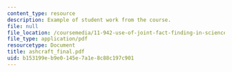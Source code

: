 ```yaml
---
content_type: resource
description: Example of student work from the course.
file: null
file_location: /coursemedia/11-942-use-of-joint-fact-finding-in-science-intensive-policy-disputes-part-ii-spring-2004/b153199eb9e0145e7a1e8c88c197c901_ashcraft_final.pdf
file_type: application/pdf
resourcetype: Document
title: ashcraft_final.pdf
uid: b153199e-b9e0-145e-7a1e-8c88c197c901
---
```

